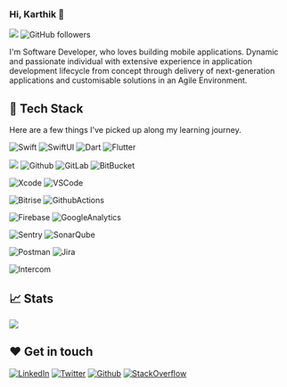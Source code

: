 ### Hi, Karthik 👋
![](https://komarev.com/ghpvc/?username=karthikAdaptavant)
![GitHub followers](https://img.shields.io/github/followers/karthikAdaptavant?label=Follow&style=social)

I'm Software Developer, who loves building mobile applications. Dynamic and passionate individual with extensive experience in application development lifecycle from concept through delivery of next-generation applications and customisable solutions in an Agile Environment.


## 🚀 Tech Stack

Here are a few things I've picked up along my learning journey.

![Swift](https://img.shields.io/badge/Swift-F05138?style=for-the-badge&logo=Swift&logoColor=white) ![SwiftUI](https://img.shields.io/badge/SwiftUI-F05138?style=for-the-badge&logo=Swift&logoColor=white) ![Dart](https://img.shields.io/badge/Dart-0175C2?style=for-the-badge&logo=Dart&logoColor=white) ![Flutter](https://img.shields.io/badge/Flutter-02569B?style=for-the-badge&logo=Flutter&logoColor=white) 

 ![](https://img.shields.io/badge/git%20-%23F05033.svg?&style=for-the-badge&logo=git&logoColor=white) ![Github](https://img.shields.io/badge/github%20-%23121011.svg?&style=for-the-badge&logo=github&logoColor=white)  ![GitLab](https://img.shields.io/badge/GitLab-FC6D26?&style=for-the-badge&logo=github&logoColor=white) ![BitBucket](https://img.shields.io/badge/bitbucket%20-%230047B3.svg?&style=for-the-badge&logo=bitbucket&logoColor=white)
 
 ![Xcode](https://img.shields.io/badge/Xcode-147EFB?style=for-the-badge&logo=Xcode&logoColor=white)  ![VSCode](https://img.shields.io/badge/vs%20code-007ACC?style=for-the-badge&logo=visual%20studio%20code&logoColor=white)
 
 ![Bitrise](https://img.shields.io/badge/-Bitrise-683D87?&style=for-the-badge&logo=Bitrise&logoColor=white)  ![GithubActions](https://img.shields.io/badge/-GithubActions-2088FF?&style=for-the-badge&logo=GithubActions&logoColor=white)
 
 ![Firebase](https://img.shields.io/badge/-Firebase-FFCA28?&style=for-the-badge&logo=Firebase&logoColor=white)  ![GoogleAnalytics](https://img.shields.io/badge/-GoogleAnalytics-E37400?&style=for-the-badge&logo=GoogleAnalytics&logoColor=white)

 ![Sentry](https://img.shields.io/badge/-Sentry-362D59?&style=for-the-badge&logo=Sentry&logoColor=white) ![SonarQube](https://img.shields.io/badge/-SonarQube-4E9BCD?&style=for-the-badge&logo=sonarqube&logoColor=white)

 ![Postman](https://img.shields.io/badge/postman-FF6C37?style=for-the-badge&logo=postman&logoColor=white) ![Jira](https://img.shields.io/badge/-Jira-000?&style=for-the-badge&logo=Jira-Software&logoColor=0052CC) 
 
 ![Intercom](https://img.shields.io/badge/-Intercom-6AFDEF?&style=for-the-badge&logo=Intercom&logoColor=white) 
 
 ## 📈 Stats 

<img src="https://github-readme-stats.vercel.app/api?username=karthikAdaptavant&count_private=true&show_icons=true" />
 

## ❤️ Get in touch
[![LinkedIn](https://img.shields.io/badge/LinkedIn-0077B5?style=for-the-badge&logo=linkedin&logoColor=white)]([https://in.linkedin.com/in/adnanazmee](https://www.linkedin.com/in/karthik-mk-1b5202a1)) [![Twitter](https://img.shields.io/badge/Medium-000000.svg?&style=for-the-badge&logo=medium&logoColor=white)](https://medium.com/@ileriayoadebiyi) [![Github](https://img.shields.io/badge/Github-181717.svg?&style=for-the-badge&logo=medium&logoColor=white)](https://github.com/karthikAdaptavant) [![StackOverflow](https://img.shields.io/badge/StackOverflow-F58025.svg?&style=for-the-badge&logo=StackOverflow&logoColor=white)](https://stackoverflow.com/users/4144315/karthik)


